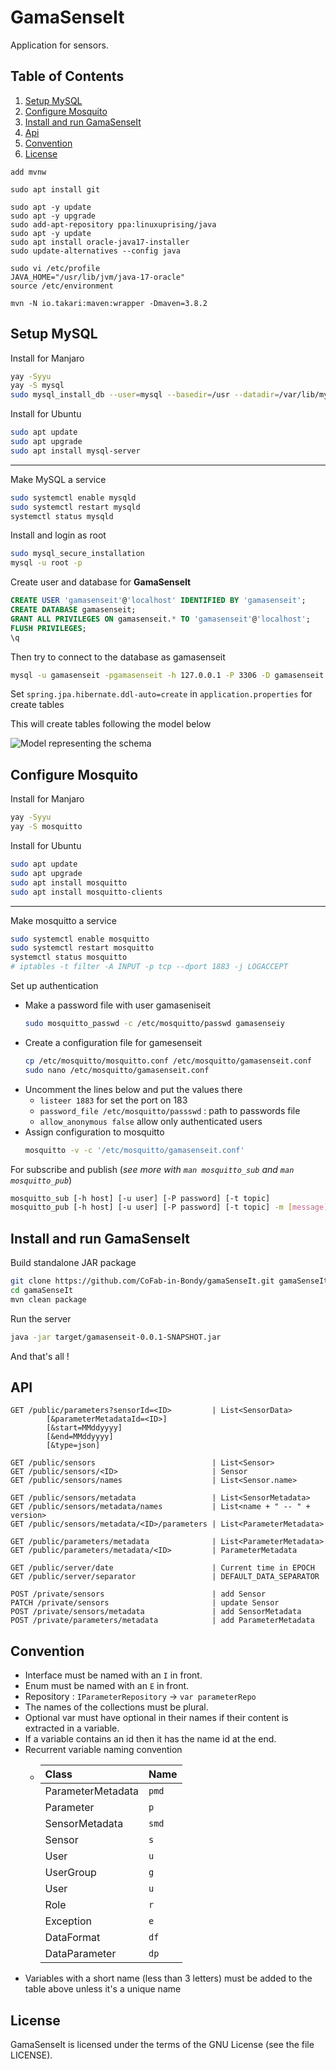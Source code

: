 # GamaSenseIt
Application for sensors.

## Table of Contents
1. [Setup MySQL](#setup-mysql)
2. [Configure Mosquito](#configure-mosquito)
3. [Install and run GamaSenseIt](#install-and-run-gamasenseit)
4. [Api](#api)
5. [Convention](#convention)
6. [License](#license)

```
add mvnw 

sudo apt install git

sudo apt -y update
sudo apt -y upgrade
sudo add-apt-repository ppa:linuxuprising/java
sudo apt -y update
sudo apt install oracle-java17-installer
sudo update-alternatives --config java

sudo vi /etc/profile
JAVA_HOME="/usr/lib/jvm/java-17-oracle"
source /etc/environment
```

```
mvn -N io.takari:maven:wrapper -Dmaven=3.8.2
```

## Setup MySQL

Install for Manjaro
```sh
yay -Syyu
yay -S mysql
sudo mysql_install_db --user=mysql --basedir=/usr --datadir=/var/lib/mysql
```

Install for Ubuntu
```sh
sudo apt update
sudo apt upgrade
sudo apt install mysql-server
```

***
Make MySQL a service
```sh
sudo systemctl enable mysqld
sudo systemctl restart mysqld
systemctl status mysqld
```

Install and login as root
```sh
sudo mysql_secure_installation
mysql -u root -p
```

Create user and database for **GamaSenseIt**
```sql
CREATE USER 'gamasenseit'@'localhost' IDENTIFIED BY 'gamasenseit';
CREATE DATABASE gamasenseit;
GRANT ALL PRIVILEGES ON gamasenseit.* TO 'gamasenseit'@'localhost';
FLUSH PRIVILEGES;
\q
```

Then try to connect to the database as gamasenseit
```sh
mysql -u gamasenseit -pgamasenseit -h 127.0.0.1 -P 3306 -D gamasenseit
```
Set `spring.jpa.hibernate.ddl-auto=create` in `application.properties` for create tables

This will create tables following the model below

![Model representing the schema](https://github.com/CoFab-in-Bondy/gamaSenseIt/blob/master/docs/images/model.png?raw=true)

## Configure Mosquito

Install for Manjaro
```sh
yay -Syyu
yay -S mosquitto
```

Install for Ubuntu
```sh
sudo apt update
sudo apt upgrade
sudo apt install mosquitto
sudo apt install mosquitto-clients
```

***

Make mosquitto a service
```sh
sudo systemctl enable mosquitto
sudo systemctl restart mosquitto
systemctl status mosquitto
# iptables -t filter -A INPUT -p tcp --dport 1883 -j LOGACCEPT
```

Set up authentication
 * Make a password file with user gamaseniseit
    ```sh
    sudo mosquitto_passwd -c /etc/mosquitto/passwd gamasenseiy
    ```
 * Create a configuration file for gamesenseit
    ```sh
    cp /etc/mosquitto/mosquitto.conf /etc/mosquitto/gamasenseit.conf
    sudo nano /etc/mosquitto/gamasenseit.conf
    ```
 * Uncomment the lines below and put the values there
   * `listeer 1883` for set the port on 183
   * `password_file /etc/mosquitto/passswd` : path to passwords file
   * `allow_anonymous false` allow only authenticated users
 * Assign configuration to mosquitto
    ```sh
    mosquitto -v -c '/etc/mosquitto/gamasenseit.conf'
    ```
   
For subscribe and publish (_see more with `man mosquitto_sub` and `man mosquitto_pub`_)
```sh
mosquitto_sub [-h host] [-u user] [-P password] [-t topic]
mosquitto_pub [-h host] [-u user] [-P password] [-t topic] -m [message]
```

## Install and run GamaSenseIt

Build standalone JAR package
```sh
git clone https://github.com/CoFab-in-Bondy/gamaSenseIt.git gamaSenseIt
cd gamaSenseIt
mvn clean package
```

Run the server
```sh
java -jar target/gamasenseit-0.0.1-SNAPSHOT.jar
```

And that's all !

## API

```
GET /public/parameters?sensorId=<ID>         | List<SensorData>
        [&parameterMetadataId=<ID>]
        [&start=MMddyyyy]
        [&end=MMddyyyy]
        [&type=json]

GET /public/sensors                          | List<Sensor>
GET /public/sensors/<ID>                     | Sensor
GET /public/sensors/names                    | List<Sensor.name>

GET /public/sensors/metadata                 | List<SensorMetadata>
GET /public/sensors/metadata/names           | List<name + " -- " + version>
GET /public/sensors/metadata/<ID>/parameters | List<ParameterMetadata>

GET /public/parameters/metadata              | List<ParameterMetadata>
GET /public/parameters/metadata/<ID>         | ParameterMetadata

GET /public/server/date                      | Current time in EPOCH
GET /public/server/separator                 | DEFAULT_DATA_SEPARATOR

POST /private/sensors                        | add Sensor
PATCH /private/sensors                       | update Sensor
POST /private/sensors/metadata               | add SensorMetadata
POST /private/parameters/metadata            | add ParameterMetadata
```

## Convention

- Interface must be named with an `I` in front.
- Enum must be named with an `E` in front.
- Repository : `IParameterRepository` -> `var parameterRepo`
- The names of the collections must be plural.
- Optional var must have optional in their names if their content is extracted in a variable.
- If a variable contains an id then it has the name id at the end.
- Recurrent variable naming convention 
    - | Class               | Name  |
      | :------------------ | :---- | 
      | ParameterMetadata   | `pmd` |
      | Parameter           | `p`   |
      | SensorMetadata      | `smd` |
      | Sensor              | `s`   |
      | User                | `u`   |
      | UserGroup           | `g`   |
      | User                | `u`   |
      | Role                | `r`   |
      | Exception           | `e`   |
      | DataFormat          | `df`  |
      | DataParameter       | `dp`  |
- Variables with a short name (less than 3 letters) must be added to the table above unless it's a unique name

## License

GamaSenseIt is licensed under the terms of the GNU License (see the file LICENSE).
